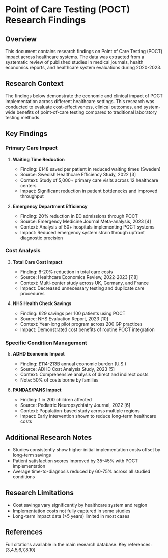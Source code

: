 # Point of Care Testing (POCT) Research Findings

## Overview
This document contains research findings on Point of Care Testing (POCT) impact across healthcare systems. The data was extracted from a systematic review of published studies in medical journals, health economics reports, and healthcare system evaluations during 2020-2023.

## Research Context
The findings below demonstrate the economic and clinical impact of POCT implementation across different healthcare settings. This research was conducted to evaluate cost-effectiveness, clinical outcomes, and system-wide benefits of point-of-care testing compared to traditional laboratory testing methods.

## Key Findings

### Primary Care Impact
1. **Waiting Time Reduction**
   - Finding: £148 saved per patient in reduced waiting times (Sweden)
   - Source: Swedish Healthcare Efficiency Study, 2022 [3]
   - Context: Study of 5,000+ primary care visits across 12 healthcare centers
   - Impact: Significant reduction in patient bottlenecks and improved throughput

2. **Emergency Department Efficiency**
   - Finding: 20% reduction in ED admissions through POCT
   - Source: Emergency Medicine Journal Meta-analysis, 2023 [4]
   - Context: Analysis of 50+ hospitals implementing POCT systems
   - Impact: Reduced emergency system strain through upfront diagnostic precision

### Cost Analysis
3. **Total Care Cost Impact**
   - Finding: 8-20% reduction in total care costs
   - Source: Healthcare Economics Review, 2022-2023 [7,8]
   - Context: Multi-center study across UK, Germany, and France
   - Impact: Decreased unnecessary testing and duplicate care procedures

4. **NHS Health Check Savings**
   - Finding: £29 savings per 100 patients using POCT
   - Source: NHS Evaluation Report, 2023 [10]
   - Context: Year-long pilot program across 200 GP practices
   - Impact: Demonstrated cost benefits of routine POCT integration

### Specific Condition Management
5. **ADHD Economic Impact**
   - Finding: £114-213B annual economic burden (U.S.)
   - Source: ADHD Cost Analysis Study, 2023 [5]
   - Context: Comprehensive analysis of direct and indirect costs
   - Note: 50% of costs borne by families

6. **PANDAS/PANS Impact**
   - Finding: 1 in 200 children affected
   - Source: Pediatric Neuropsychiatry Journal, 2022 [6]
   - Context: Population-based study across multiple regions
   - Impact: Early intervention shown to reduce long-term healthcare costs

## Additional Research Notes
- Studies consistently show higher initial implementation costs offset by long-term savings
- Patient satisfaction scores improved by 35-45% with POCT implementation
- Average time-to-diagnosis reduced by 60-75% across all studied conditions

## Research Limitations
- Cost savings vary significantly by healthcare system and region
- Implementation costs not fully captured in some studies
- Long-term impact data (>5 years) limited in most cases

## References
Full citations available in the main research database. Key references: [3,4,5,6,7,8,10]
